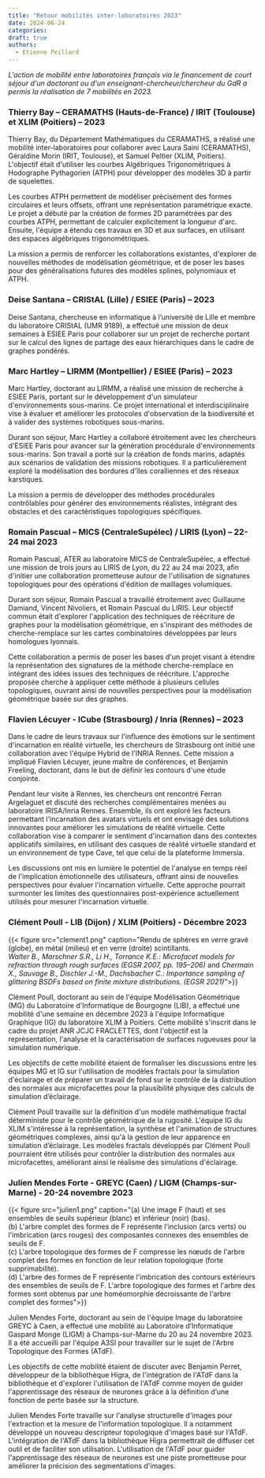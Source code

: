 ```yaml
---
title: "Retour mobilités inter-laboratoires 2023"
date: 2024-06-24
categories:
draft: true
authors:
  - Etienne Peillard
---
```


*L'action de mobilité entre laboratoires français via le financement de court séjour d'un doctorant ou d'un enseignant-chercheur/chercheur du GdR a permis la réalisation de 7 mobilités en 2023.*

### Thierry Bay – CERAMATHS (Hauts-de-France) / IRIT (Toulouse) et XLIM (Poitiers) – 2023

Thierry Bay, du Département Mathématiques du CERAMATHS, a réalisé une mobilité inter-laboratoires pour collaborer avec Laura Saini (CERAMATHS), Géraldine Morin (IRIT, Toulouse), et Samuel Peltier (XLIM, Poitiers). L'objectif était d'utiliser les courbes Algébriques Trigonométriques à Hodographe Pythagorien (ATPH) pour développer des modèles 3D à partir de squelettes.

Les courbes ATPH permettent de modéliser précisément des formes circulaires et leurs offsets, offrant une représentation paramétrique exacte. Le projet a débuté par la création de formes 2D paramétrées par des courbes ATPH, permettant de calculer explicitement la longueur d'arc. Ensuite, l'équipe a étendu ces travaux en 3D et aux surfaces, en utilisant des espaces algébriques trigonométriques.

La mission a permis de renforcer les collaborations existantes, d'explorer de nouvelles méthodes de modélisation géométrique, et de poser les bases pour des généralisations futures des modèles splines, polynomiaux et ATPH.

### Deise Santana – CRIStAL (Lille) / ESIEE (Paris) – 2023

Deise Santana, chercheuse en informatique à l’université de Lille et membre du laboratoire CRIStAL (UMR 9189), a effectué une mission de deux semaines à ESIEE Paris pour collaborer sur un projet de recherche portant sur le calcul des lignes de partage des eaux hiérarchiques dans le cadre de graphes pondérés. 

### Marc Hartley – LIRMM (Montpellier) / ESIEE (Paris) – 2023

Marc Hartley, doctorant au LIRMM, a réalisé une mission de recherche à ESIEE Paris, portant sur le développement d'un simulateur d'environnements sous-marins. Ce projet international et interdisciplinaire vise à évaluer et améliorer les protocoles d'observation de la biodiversité et à valider des systèmes robotiques sous-marins.

Durant son séjour, Marc Hartley a collaboré étroitement avec les chercheurs d'ESIEE Paris pour avancer sur la génération procédurale d'environnements sous-marins. Son travail a porté sur la création de fonds marins, adaptés aux scénarios de validation des missions robotiques. Il a particulièrement exploré la modélisation des bordures d'îles coralliennes et des réseaux karstiques.

La mission a permis de développer des méthodes procédurales contrôlables pour générer des environnements réalistes, intégrant des obstacles et des caractéristiques topologiques spécifiques. 

### Romain Pascual – MICS (CentraleSupélec) / LIRIS (Lyon) – 22-24 mai 2023

Romain Pascual, ATER au laboratoire MICS de CentraleSupélec, a effectué une mission de trois jours au LIRIS de Lyon, du 22 au 24 mai 2023, afin d'initier une collaboration prometteuse autour de l'utilisation de signatures topologiques pour des opérations d'édition de maillages volumiques.

Durant son séjour, Romain Pascual a travaillé étroitement avec Guillaume Damiand, Vincent Nivoliers, et Romain Pascual du LIRIS. Leur objectif commun était d'explorer l'application des techniques de réécriture de graphes pour la modélisation géométrique, en s'inspirant des méthodes de cherche-remplace sur les cartes combinatoires développées par leurs homologues lyonnais.

Cette collaboration a permis de poser les bases d'un projet visant à étendre la représentation des signatures de la méthode cherche-remplace en intégrant des idées issues des techniques de réécriture. L'approche proposée cherche à appliquer cette méthode à plusieurs cellules topologiques, ouvrant ainsi de nouvelles perspectives pour la modélisation géométrique basée sur des graphes.

### Flavien Lécuyer - ICube (Strasbourg) / Inria (Rennes) – 2023

Dans le cadre de leurs travaux sur l'influence des émotions sur le sentiment d'incarnation en réalité virtuelle, les chercheurs de Strasbourg ont initié une collaboration avec l'équipe Hybrid de l'INRIA Rennes. Cette mission a impliqué Flavien Lécuyer, jeune maître de conférences, et Benjamin Freeling, doctorant, dans le but de définir les contours d'une étude conjointe.

Pendant leur visite à Rennes, les chercheurs ont rencontré Ferran Argelaguet et discuté des recherches complémentaires menées au laboratoire IRISA/Inria Rennes. Ensemble, ils ont exploré les facteurs permettant l'incarnation des avatars virtuels et ont envisagé des solutions innovantes pour améliorer les simulations de réalité virtuelle. Cette collaboration vise à comparer le sentiment d'incarnation dans des contextes applicatifs similaires, en utilisant des casques de réalité virtuelle standard et un environnement de type Cave, tel que celui de la plateforme Immersia.

Les discussions ont mis en lumière le potentiel de l'analyse en temps réel de l'implication émotionnelle des utilisateurs, offrant ainsi de nouvelles perspectives pour évaluer l'incarnation virtuelle. Cette approche pourrait surmonter les limites des questionnaires post-expérience actuellement utilisés pour mesurer l'incarnation virtuelle.

### Clément Poull - LIB (Dijon) / XLIM (Poitiers) - Décembre 2023

{{< figure src="clement1.png" caption="Rendu de sphères en verre gravé (globe), en métal (milieu) et en verre (droite) scintillants. <br>*Walter B., Marschner S.R., Li H., Torrance K.E.: Microfacet models for refraction through rough surfaces (EGSR 2007, pp. 195–206)* and *Chermain X., Sauvage B., Dischler J.-M., Dachsbacher C.: Importance sampling of glittering BSDFs based on finite mixture distributions. (EGSR 2021)*">}}

Clément Poull, doctorant au sein de l'équipe Modélisation Géométrique (MG) du Laboratoire d'Informatique de Bourgogne (LIB), a effectué une mobilité d'une semaine en décembre 2023 à l'équipe Informatique Graphique (IG) du laboratoire XLIM à Poitiers. Cette mobilité s'inscrit dans le cadre du projet ANR JCJC FRACLETTES, dont l'objectif est la représentation, l'analyse et la caractérisation de surfaces rugueuses pour la simulation numérique.

Les objectifs de cette mobilité étaient de formaliser les discussions entre les équipes MG et IG sur l'utilisation de modèles fractals pour la simulation d'éclairage et de préparer un travail de fond sur le contrôle de la distribution des normales aux microfacettes pour la plausibilité physique des calculs de simulation d’éclairage.

Clément Poull travaille sur la définition d'un modèle mathématique fractal déterministe pour le contrôle géométrique de la rugosité. L'équipe IG du XLIM s'intéresse à la représentation, la synthèse et l'animation de structures géométriques complexes, ainsi qu'à la gestion de leur apparence en simulation d’éclairage. Les modèles fractals développés par Clément Poull pourraient être utilisés pour contrôler la distribution des normales aux microfacettes, améliorant ainsi le réalisme des simulations d'éclairage.

### Julien Mendes Forte - GREYC (Caen) / LIGM (Champs-sur-Marne) - 20-24 novembre 2023

{{< figure src="julien1.png" caption="(a) Une image F (haut) et ses ensembles de seuils supérieur (blanc) et inférieur (noir) (bas). <br>(b) L'arbre complet des formes de F représente l'inclusion (arcs verts) ou l'imbrication (arcs rouges) des composantes connexes des ensembles de seuils de F. <br>(c) L'arbre topologique des formes de F compresse les nœuds de l'arbre complet des formes en fonction de leur relation topologique (forte supprimabilité). <br>(d) L'arbre des formes de F représente l'imbrication des contours extérieurs des ensembles de seuils de F. L'arbre topologique des formes et l'arbre des formes sont obtenus par une homéomorphie décroissante de l'arbre complet des formes">}}

Julien Mendes Forte, doctorant au sein de l'équipe Image du laboratoire GREYC à Caen, a effectué une mobilité au Laboratoire d’Informatique Gaspard Monge (LIGM) à Champs-sur-Marne du 20 au 24 novembre 2023. Il a été accueilli par l'équipe A3SI pour travailler sur le sujet de l'Arbre Topologique des Formes (ATdF).

Les objectifs de cette mobilité étaient de discuter avec Benjamin Perret, développeur de la bibliothèque Higra, de l'intégration de l'ATdF dans la bibliothèque et d'explorer l'utilisation de l'ATdF comme moyen de guider l'apprentissage des réseaux de neurones grâce à la définition d’une fonction de perte basée sur la structure.

Julien Mendes Forte travaille sur l'analyse structurelle d'images pour l'extraction et la mesure de l'information topologique. Il a notamment développé un nouveau descripteur topologique d'images basé sur l'ATdF. L'intégration de l'ATdF dans la bibliothèque Higra permettrait de diffuser cet outil et de faciliter son utilisation. L'utilisation de l'ATdF pour guider l'apprentissage des réseaux de neurones est une piste prometteuse pour améliorer la précision des segmentations d'images.
